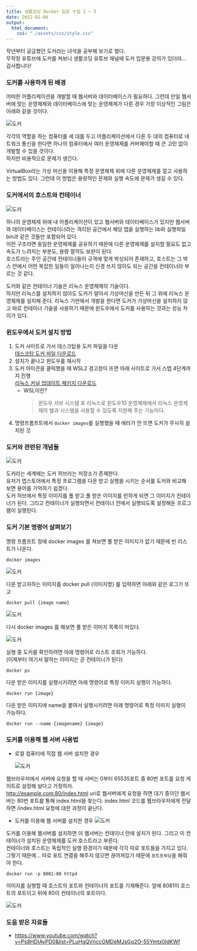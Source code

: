 ```yaml
---
title: 생활코딩 Docker 입문 수업 1 ~ 5
date: 2022-01-06
output:
  html_document:
    css: "./assets/css/style.css"
---
```


작년부터 궁금했던 도커라는 녀석을 공부해 보기로 했다.  
무작정 유튜브에 도커를 쳐보니 생활코딩 유튜브 채널에 도커 입문용 강의가 있더라... 감사합니다!

### 도커를 사용하게 된 배경

어떠한 어플리케이션을 개발할 때 웹서버와 데이터베이스가 필요하다. 그런데 만일 웹서버에 맞는 운영체제와 데이터베이스에 맞는 운영체제가 다른 경우 가장 이상적인 그림은 아래와 같을 것이다.

![도커](./docker1.jpg)

각각의 역할을 하는 컴퓨터를 세 대를 두고 어플리케이션에서 다른 두 대의 컴퓨터로 네트워크 통신을 한다면 하나의 컴퓨터에서 여러 운영체제를 커버해야할 때 큰 고민 없이 개발할 수 있을 것이다.  
하지만 비용적으로 문제가 생긴다.

VirtualBox라는 가상 머신을 이용해 특정 운영체제 위에 다른 운영체제를 깔고 사용하는 방법도 있다. 그런데 이 방법은 용량적인 문제와 실행 속도에 문제가 생길 수 있다.

### 도커에서의 호스트와 컨테이너

![도커](./docker3.jpg)

하나의 운영체제 위에 내 어플리케이션이 있고 웹서버와 데이터베이스가 있지만 웹서버와 데이터베이스는 컨테이너라는 격리된 공간에서 해당 앱을 실행하는 lib와 실행파일 bin과 같은 것들만 포함되어 있다.  
이런 구조라면 동일한 운영체제를 공유하기 때문에 다른 운영체제를 설치할 필요도 없고 속도가 느려지는 부분도, 용량 절약도 보완이 된다.  
호스트라는 주인 공간에 컨테이너들이 규격에 맞게 박싱되어 존재하고, 호스트는 그 박스 안에서 어떤 복잡한 일들이 일어나는지 신경 쓰지 않아도 되는 공간을 컨테이너라 부르는 것 같다.

도커와 같은 컨테이너 기술은 리눅스 운영체제의 기술이다.  
하지만 리눅스를 설치하지 않아도 도커가 알아서 가상머신을 만든 뒤 그 위에 리눅스 운영체제를 설치해 준다. 리눅스 기반에서 개발을 한다면 도커가 가상머신을 설치하지 않고 바로 컨테이너 기술을 사용하기 때문에 윈도우에서 도커를 사용하는 것과는 성능 차이가 있다.

### 윈도우에서 도커 설치 방법

1. 도커 사이트로 가서 데스크탑용 도커 파일을 다운  
   [데스크탑 도커 파일 다운로드](https://www.docker.com/products/docker-desktop)
2. 설치가 끝나고 윈도우를 재시작
3. 도커 아이콘을 클릭했을 때 WSL2 경고창이 뜨면 아래 사이트로 가서 스텝 4단계까지 진행  
   [리눅스 커널 업데이트 패키지 다운로드](https://docs.microsoft.com/ko-kr/windows/wsl/install-manual#step-4---download-the-linux-kernel-update-package)
   - WSL이란?
     > 윈도우 서브 시스템 포 리눅스로 윈도우10 운영체제에서 리눅스 운영체제의 쉘과 시스템을 사용할 수 있도록 지원해 주는 기능이다.
4. 명령프롬프트에서 `docker images`를 실행했을 때 에러가 안 뜨면 도커가 무사히 설치된 것

### 도커와 관련된 개념들

![도커](./docker4.jpg)

도커라는 세계에는 도커 허브라는 저장소가 존재한다.  
유저가 앱스토어에서 특정 프로그램을 다운 받고 실행을 시키는 순서를 도커와 비교해 보면 용어를 기억하기 쉽겠다.  
도커 허브에서 특정 이미지를 풀 받고 풀 받은 이미지를 런하게 되면 그 이미지가 컨테이너가 된다. 그리고 컨테이너가 실행되면서 컨테이너 안에서 실행되도록 설정해둔 프로그램이 실행된다.

### 도커 기본 명령어 살펴보기

명령 프롬프트 창에 docker images 를 쳐보면 풀 받은 이미지가 없기 때문에 빈 리스트가 나온다.

```
docker images
```

![도커](./docker5.jpg)

다운 받고자하는 이미지를 docker pull {이미지명} 를 입력하면 아래와 같은 로그가 뜨고

```
docker pull {image name}
```

![도커](./docker6.jpg)

다시 docker images 를 해보면 풀 받은 이미지 목록이 떠있다.

![도커](./docker7.jpg)

실행 중 도커를 확인하려면 아래 명령어로 리스트 조회가 가능하다.  
(이제부터 여기서 말하는 이미지는 곧 컨테이너가 된다)

```
docker ps
```

다운 받은 이미지를 실행시키려면 아래 명령어로 특정 이미지 실행이 가능하다.

```
docker run {image}
```

다운 받은 이미지에 name을 붙여서 실행시키려면 아래 명령어로 특정 이미지 실행이 가능하다.

```
docker run --name {imagename} {image}
```

### 도커를 이용해 웹 서버 사용법

- 로컬 컴퓨터에 직접 웹 서버 설치한 경우

  ![도커](./docker9.jpg)

웹브라우저에서 서버에 요청을 할 때 서버는 0부터 65535포트 중 80번 포트를 요청 게이트로 설정해 놨다고 가정하자.  
http://example.com:80/index.html uri로 웹서버에게 요청을 하면 대기 중이던 웹서버는 80번 포트를 통해 index.html을 찾는다. index.html 코드를 웹브라우저에게 전달하면 /index.html 요청에 대한 과정이 끝난다.

- 도커를 이용해 웹 서버를 설치한 경우
  ![도커](./docker8.jpg)

도커를 이용해 웹서버를 설치하면 이 웹서버는 컨테이너 안에 설치가 된다. 그리고 이 컨테이너가 설치된 운영체제를 도커 호스트라고 부른다.  
컨테이너와 호스트는 독립적인 실행 환경이기 때문에 각각 따로 포트들을 가지고 있다. 그렇기 때문에... 따로 포트 연결을 해주지 않으면 끊어져있기 때문에 `포트포워딩`을 해줘야 한다.

```
docker run -p 8081:80 httpd
```

이미지를 실행할 때 호스트의 포트와 컨테이너의 포트를 기재해준다. 앞에 8081이 호스트의 포트이고 뒤에 80이 컨테이너의 포트이다.

![도커](./docker10.jpg)

### 도움 받은 자료들

- https://www.youtube.com/watch?v=Ps8HDIAyPD0&list=PLuHgQVnccGMDeMJsGq2O-55Ymtx0IdKWf
